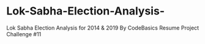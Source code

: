 # Lok-Sabha-Election-Analysis-
Lok Sabha Election Analysis for 2014 &amp; 2019 By CodeBasics Resume Project Challenge #11
